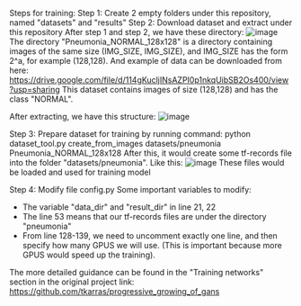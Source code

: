 Steps for training:
Step 1: Create 2 empty folders under this repository, named "datasets" and "results"
Step 2: Download dataset and extract under this repository 
After step 1 and step 2, we have these directory: 
![image](https://user-images.githubusercontent.com/67949536/117542287-35179480-b042-11eb-9d2c-494b1fde00aa.png)
The directory "Pneumonia_NORMAL_128x128" is a directory containing images of the same size (IMG_SIZE, IMG_SIZE), and IMG_SIZE has the form 2^a, for example (128,128). 
And example of data can be downloaded from here: 
https://drive.google.com/file/d/114gKucljINsAZPI0p1nkqUibSB2Os400/view?usp=sharing
This dataset contains images of size (128,128) and has the class "NORMAL". 

After extracting, we have this structure: 
![image](https://user-images.githubusercontent.com/67949536/117542414-c2f37f80-b042-11eb-8f36-c9ddf8a36698.png)

Step 3: Prepare dataset for training by running command: 
python dataset_tool.py create_from_images datasets/pneumonia Pneumonia_NORMAL_128x128 
After this, it would create some tf-records file into the folder "datasets/pneumonia".
Like this: 
![image](https://user-images.githubusercontent.com/67949536/117542499-16fe6400-b043-11eb-9981-d23a27ff3986.png)
These files would be loaded and used for training model 

Step 4: Modify file config.py
Some important variables to modify:
- The variable "data_dir" and "result_dir" in line 21, 22 
- The line 53 means that our tf-records files are under the directory "pneumonia"
- From line 128-139, we need to uncomment exactly one line, and then specify how many GPUS we will use. (This is important because more GPUS would speed up the training).

The more detailed guidance can be found in the "Training networks" section in the original project link: https://github.com/tkarras/progressive_growing_of_gans


